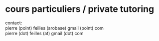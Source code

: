 

# cours particuliers / private tutoring

contact: 
<br />
pierre (point) feilles (arobase) gmail (point) com
<br />
pierre (dot) feilles (at) gmail (dot) com
